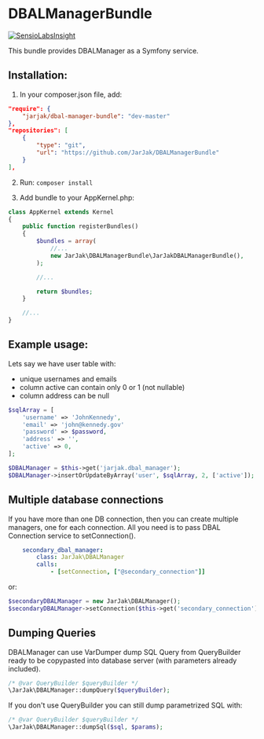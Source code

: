 DBALManagerBundle
==================

[![SensioLabsInsight](https://insight.sensiolabs.com/projects/26cdcbf9-dd47-452a-a933-f954ecd90d03/small.png)](https://insight.sensiolabs.com/projects/26cdcbf9-dd47-452a-a933-f954ecd90d03)

This bundle provides DBALManager as a Symfony service.

Installation:
------------

1. In your composer.json file, add:

```json
"require": {
	"jarjak/dbal-manager-bundle": "dev-master"
},
"repositories": [
	{
		"type": "git",
		"url": "https://github.com/JarJak/DBALManagerBundle"
	}
],
```

2. Run: ```composer install```

3. Add bundle to your AppKernel.php:

```php
class AppKernel extends Kernel
{
    public function registerBundles()
    {
        $bundles = array(
            //...
            new JarJak\DBALManagerBundle\JarJakDBALManagerBundle(),
        );

        //...

        return $bundles;
    }

    //...
}
```

Example usage:
--------------

Lets say we have user table with: 
- unique usernames and emails
- column active can contain only 0 or 1 (not nullable)
- column address can be null

```php
$sqlArray = [
	'username' => 'JohnKennedy',
	'email' => 'john@kennedy.gov'
	'password' => $password,
	'address' => '',
	'active' => 0,
];

$DBALManager = $this->get('jarjak.dbal_manager');
$DBALManager->insertOrUpdateByArray('user', $sqlArray, 2, ['active']);
```

Multiple database connections
-----------------------------

If you have more than one DB connection, then you can create multiple managers, one for each connection.
All you need is to pass DBAL Connection service to setConnection().

```yaml
    secondary_dbal_manager:
        class: JarJak\DBALManager
        calls:
            - [setConnection, ["@secondary_connection"]]
```

or:

```php
$secondaryDBALManager = new JarJak\DBALManager();
$secondaryDBALManager->setConnection($this->get('secondary_connection'));
```

Dumping Queries
---------------

DBALManager can use VarDumper dump SQL Query from QueryBuilder ready to be copypasted into database server (with parameters already included).

```php
/* @var QueryBuilder $queryBuilder */
\JarJak\DBALManager::dumpQuery($queryBuilder);
```

If you don't use QueryBuilder you can still dump parametrized SQL with:

```php
/* @var QueryBuilder $queryBuilder */
\JarJak\DBALManager::dumpSql($sql, $params);
```
